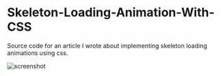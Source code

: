 # Skeleton-Loading-Animation-With-CSS

Source code for an article I wrote about implementing skeleton loading animations using css.

![screenshot](https://raw.githubusercontent.com/ankitsaxena21/Skeleton-Loading-Animation-With-CSS/main/Result.gif)
